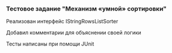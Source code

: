 ### Тестовое задание "Механизм «умной» сортировки"

Реализован интерфейс IStringRowsListSorter

Добавил комментарии для объяснении своей логики


Тесты написаны при помощи JUnit
